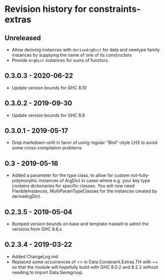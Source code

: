 # Revision history for constraints-extras

## Unreleased

* Allow deriving instances with `deriveArgDict` for data and newtype family instances by supplying the name of one of its constructors
* Provide `ArgDict` instances for sums of functors.

## 0.3.0.3 - 2020-06-22

* Update version bounds for GHC 8.10

## 0.3.0.2 - 2019-09-30

* Update version bounds for GHC 8.8

## 0.3.0.1 - 2019-05-17

* Drop markdown-unlit in favor of using regular "Bird"-style LHS to avoid some cross-compilation problems

## 0.3 - 2019-05-16

* Added a parameter for the type class, to allow for custom not-fully-polymorphic instances of ArgDict in cases where e.g. your key type contains dictionaries for specific classes. You will now need FlexibleInstances, MultiParamTypeClasses for the instances created by deriveArgDict.

## 0.2.3.5 - 2019-05-04

* Bumped version bounds on base and template-haskell to admit the versions from GHC 8.6.x

## 0.2.3.4 - 2019-03-22

* Added ChangeLog.md
* Replaced some occurrences of <> in Data.Constraint.Extras.TH with ++ so that the module will hopefully build with GHC 8.0.2 and 8.2.2 without needing to import Data.Semigroup.
